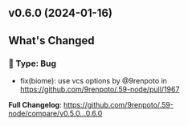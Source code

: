 ## v0.6.0 (2024-01-16)
<!-- Release notes generated using configuration in .github/release.yml at main -->

## What's Changed
### :bug: Type: Bug
* fix(biome): use vcs options by @9renpoto in https://github.com/9renpoto/.59-node/pull/1967


**Full Changelog**: https://github.com/9renpoto/.59-node/compare/v0.5.0...0.6.0
